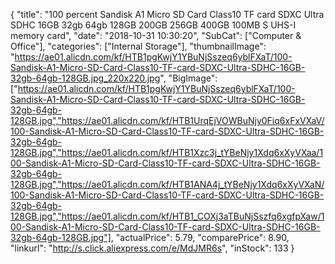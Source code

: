 {
	"title": "100 percent Sandisk A1 Micro SD Card Class10 TF card SDXC Ultra SDHC 16GB 32gb 64gb 128GB 200GB 256GB 400GB 100MB S UHS-I memory card",
	"date": "2018-10-31 10:30:20",
	"SubCat": ["Computer & Office"],
	"categories": ["Internal Storage"],
	"thumbnailImage": "https://ae01.alicdn.com/kf/HTB1pgKwjY1YBuNjSszeq6yblFXaT/100-Sandisk-A1-Micro-SD-Card-Class10-TF-card-SDXC-Ultra-SDHC-16GB-32gb-64gb-128GB.jpg_220x220.jpg",
	"BigImage": ["https://ae01.alicdn.com/kf/HTB1pgKwjY1YBuNjSszeq6yblFXaT/100-Sandisk-A1-Micro-SD-Card-Class10-TF-card-SDXC-Ultra-SDHC-16GB-32gb-64gb-128GB.jpg","https://ae01.alicdn.com/kf/HTB1UrqEjVOWBuNjy0Fiq6xFxVXaV/100-Sandisk-A1-Micro-SD-Card-Class10-TF-card-SDXC-Ultra-SDHC-16GB-32gb-64gb-128GB.jpg","https://ae01.alicdn.com/kf/HTB1Xzc3j_tYBeNjy1Xdq6xXyVXaa/100-Sandisk-A1-Micro-SD-Card-Class10-TF-card-SDXC-Ultra-SDHC-16GB-32gb-64gb-128GB.jpg","https://ae01.alicdn.com/kf/HTB1ANA4j_tYBeNjy1Xdq6xXyVXaN/100-Sandisk-A1-Micro-SD-Card-Class10-TF-card-SDXC-Ultra-SDHC-16GB-32gb-64gb-128GB.jpg","https://ae01.alicdn.com/kf/HTB1_COXj3aTBuNjSszfq6xgfpXaw/100-Sandisk-A1-Micro-SD-Card-Class10-TF-card-SDXC-Ultra-SDHC-16GB-32gb-64gb-128GB.jpg"],
	"actualPrice": 5.79,
	"comparePrice": 8.90,
	"linkurl": "http://s.click.aliexpress.com/e/MdJMR6s",
	"inStock": 133
}
